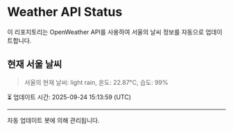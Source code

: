 
# Weather API Status

이 리포지토리는 OpenWeather API를 사용하여 서울의 날씨 정보를 자동으로 업데이트합니다.

## 현재 서울 날씨
> 서울의 현재 날씨: light rain, 온도: 22.87°C, 습도: 99%

⏳ 업데이트 시간: 2025-09-24 15:13:59 (UTC)

---
자동 업데이트 봇에 의해 관리됩니다.
